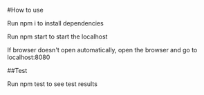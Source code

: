 #How to use

Run npm i to install dependencies

Run npm start to start the localhost

If browser doesn't open automatically, open the browser and go to localhost:8080

##Test

Run npm test to see test results
